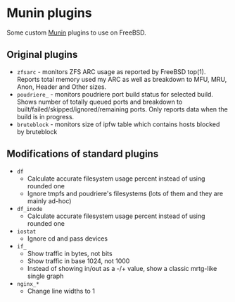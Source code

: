 # Munin plugins

Some custom [Munin](http://munin-monitoring.org/) plugins to use
on FreeBSD.

## Original plugins

* ```zfsarc``` - monitors ZFS ARC usage as reported by FreeBSD
top(1). Reports total memory used my ARC as well as breakdown to
MFU, MRU, Anon, Header and Other sizes.
* ```poudriere_``` - monitors poudriere port build status for
selected build. Shows number of totally queued ports and breakdown
to built/failed/skipped/ignored/remaining ports. Only reports data
when the build is in progress.
* ```bruteblock``` - monitors size of ipfw table which contains
hosts blocked by bruteblock

## Modifications of standard plugins

* ```df```
  * Calculate accurate filesystem usage percent instead of using rounded one
  * Ignore tmpfs and poudriere's filesystems (lots of them and they are mainly ad-hoc)
* ```df_inode```
  * Calculate accurate filesystem usage percent instead of using rounded one
* ```iostat```
  * Ignore cd and pass devices
* ```if_```
  * Show traffic in bytes, not bits
  * Show traffic in base 1024, not 1000
  * Instead of showing in/out as a -/+ value, show a classic mrtg-like single graph
* ```nginx_*```
  * Change line widths to 1
